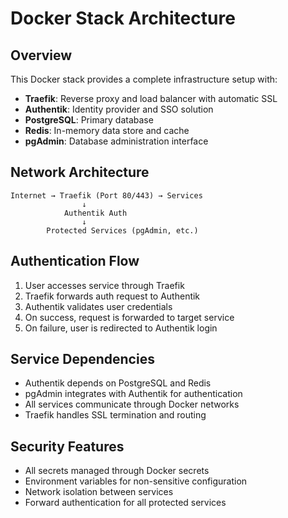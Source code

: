 # Docker Stack Architecture

## Overview
This Docker stack provides a complete infrastructure setup with:
- **Traefik**: Reverse proxy and load balancer with automatic SSL
- **Authentik**: Identity provider and SSO solution
- **PostgreSQL**: Primary database
- **Redis**: In-memory data store and cache
- **pgAdmin**: Database administration interface

## Network Architecture
```
Internet → Traefik (Port 80/443) → Services
                ↓
            Authentik Auth
                ↓
        Protected Services (pgAdmin, etc.)
```

## Authentication Flow
1. User accesses service through Traefik
2. Traefik forwards auth request to Authentik
3. Authentik validates user credentials
4. On success, request is forwarded to target service
5. On failure, user is redirected to Authentik login

## Service Dependencies
- Authentik depends on PostgreSQL and Redis
- pgAdmin integrates with Authentik for authentication
- All services communicate through Docker networks
- Traefik handles SSL termination and routing

## Security Features
- All secrets managed through Docker secrets
- Environment variables for non-sensitive configuration
- Network isolation between services
- Forward authentication for all protected services


